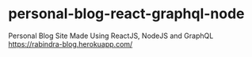 # personal-blog-react-graphql-node
Personal Blog Site Made Using ReactJS, NodeJS and GraphQL
https://rabindra-blog.herokuapp.com/
